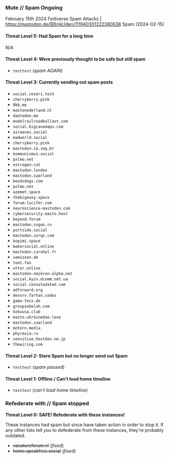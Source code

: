 ### Mute // Spam Ongoing

February 15th 2024 Fediverse Spam Attacks | https://mastodon.de/@ErikUden/111940301222380638
Spam (2024-02-15)

#### Threat Level 5: Had Spam for a long time
N/A

#### Threat Level 4: Were previously thought to be safe but still spam
- `testtest` (*spam AGAIN*) 




#### Threat Level 3: Currently sending out spam posts
- `social.cezeri.tech` 
- `cherryberry.pink`
- `9kb.me`
- `mastonederland.nl`
- `daotodon.me`
- `modelrailroadballast.com`
- `social.bigcavemaps.com` 
- `airwaves.social`
- `madworld.social`
- `cherryberry.pink`
- `mastodon.io.seg.br`
- `kommunismus.social`
- `pxlmo.net` 
- `estrogen.cat`
- `mastodon.london`
- `mastodon.saarland`
- `bondsdogs.com`
- `pxlmo.net`
- `azemet.space` 
- `thebigeasy.space`
- `forum-lucifer.com`
- `neuroscience-mastodon.com`
- `cybersecurity.masto.host`
- `beyond.forum`
- `mastodon.svgun.ru` 
- `portside.social`
- `mastodon.zorqz.com`
- `kopimi.space`
- `makersocial.online`
- `mastodon.caruhel.fr`
- `semiosen.de`
- `toot.fan` 
- `utter.online`
- `mastodon-omikron-alpha.net`
- `social.kyiv.dcomm.net.ua`
- `social.consoledated.com`
- `adforward.org`
- `devsrv.farhan.codes`
- `game-tecx.de` 
- `groupsebelah.com`
- `kokuusa.club`
- `masto.ukrainedao.love`
- `mastodon.saarland`
- `motern.media`
- `phyrexia.ru`
- `sensitive.hostdon.ne.jp`
- `thewiring.com`


#### Threat Level 2: Store Spam but no longer send out Spam
- `testtest` (*spam paused*) 


#### Threat Level 1: Offline / Can't load home timeline
- `testtest` (*can't load home timeline*) 


### Refederate with // Spam stopped

**Threat Level 0: SAFE! Refederate with these instances!**

These instances had spam but since have taken action in order to stop it. If any other lists tell you to defederate from these instances, they're probably outdated. 

- ~~vacatureforum.nl~~ (*fixed*) 
- ~~home.speakfree.social~~ (*fixed*) 






 
 


